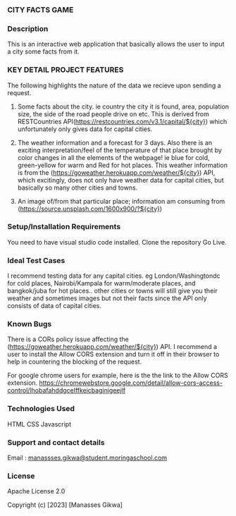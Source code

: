 ### CITY FACTS GAME

### Description
This is an interactive web application that basically allows the user to input a city some facts from it.

### KEY DETAIL PROJECT FEATURES 
The following highlights the nature of the data we recieve upon sending a request.

1. Some facts about the city. ie country the city it is found, area, population size, the side of the road people drive on etc. This is derived from RESTCountries API(https://restcountries.com/v3.1/capital/${city}) which unfortunately only gives 
data for capital cities.

2. The weather information and a forecast for 3 days. Also there is an exciting interpretation/feel of the temperature of that place brought by color changes in all the elements of the webpage! ie blue for cold, green-yellow for warm and Red for hot places. This weather information is from the (https://goweather.herokuapp.com/weather/${city}) API, which excitingly, does not only have weather data for capital cities, but basically so many other cities and towns. 


3. An image of/from that particular place; information am consuming from (https://source.unsplash.com/1600x900/?${city})

### Setup/Installation Requirements
You need to have visual studio code installed.
Clone the repository
Go Live.

### Ideal Test Cases
I recommend testing data for any capital cities. eg London/Washingtondc for cold places, 
Nairobi/Kampala for warm/moderate places, and bangkok/juba for hot places..
other cities or towns will still give you their weather and sometimes images but not their facts since the API only consists of data of capital cities.

### Known Bugs
There is a CORs policy issue affecting the (https://goweather.herokuapp.com/weather/${city}) API. I recommend a user to install the Allow CORS extension and turn it off in their browser to help in countering the blocking of the request. 

For google chrome users for example, here is the the link to the Allow CORS extension. https://chromewebstore.google.com/detail/allow-cors-access-control/lhobafahddgcelffkeicbaginigeejlf

### Technologies Used
HTML
CSS
Javascript

### Support and contact details
Email : manassses.gikwa@student.moringaschool.com

### License
Apache License 2.0 

Copyright (c) [2023] [Manasses Gikwa]